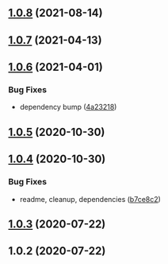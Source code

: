 ## [1.0.8](https://github.com/bconnorwhite/can-use-dom/compare/v1.0.7...v1.0.8) (2021-08-14)



## [1.0.7](https://github.com/bconnorwhite/can-use-dom/compare/v1.0.6...v1.0.7) (2021-04-13)



## [1.0.6](https://github.com/bconnorwhite/can-use-dom/compare/v1.0.5...v1.0.6) (2021-04-01)


### Bug Fixes

* dependency bump ([4a23218](https://github.com/bconnorwhite/can-use-dom/commit/4a23218bf3df1361a7bdefdf0b2b3854b2dc0792))



## [1.0.5](https://github.com/bconnorwhite/can-use-dom/compare/v1.0.4...v1.0.5) (2020-10-30)



## [1.0.4](https://github.com/bconnorwhite/can-use-dom/compare/v1.0.3...v1.0.4) (2020-10-30)


### Bug Fixes

* readme, cleanup, dependencies ([b7ce8c2](https://github.com/bconnorwhite/can-use-dom/commit/b7ce8c2322b31dc6d3b6ae65abdcc1731c2c6466))



## [1.0.3](https://github.com/bconnorwhite/can-use-dom/compare/v1.0.2...v1.0.3) (2020-07-22)



## 1.0.2 (2020-07-22)



